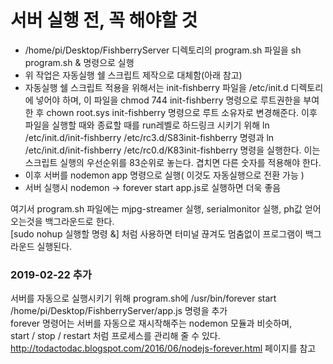 # 서버 실행 전, 꼭 해야할 것

* /home/pi/Desktop/FishberryServer 디렉토리의 program.sh 파일을 sh program.sh & 명령으로 실행
* 위 작업은 자동실행 쉘 스크립트 제작으로 대체함(아래 참고)
* 자동실행 쉘 스크립트 적용을 위해서는 init-fishberry 파일을 /etc/init.d 디렉토리에 넣어야 하며, 이 파일을 chmod 744 init-fishberry 명령으로 루트권한을 부여한 후 chown root.sys init-fishberry 명령으로 루트 소유자로 변경해준다. 이후 파일을 실행할 때와 종료할 때를 run레벨로 하드링크 시키기 위해 ln /etc/init.d/init-fishberry /etc/rc3.d/S83init-fishberry 명령과 ln /etc/init.d/init-fishberry /etc/rc0.d/K83init-fishberry 명령을 실행한다. 이는 스크립트 실행의 우선순위를 83순위로 놓는다. 겹치면 다른 숫자를 적용해야 한다.
* 이후 서버를 nodemon app 명령으로 실행( 이것도 자동실행으로 전환 가능 )
* 서버 실행시 nodemon -> forever start app.js로 실행하면 더욱 좋음

여기서 program.sh 파일에는 mjpg-streamer 실행, serialmonitor 실행, ph값 얻어오는것을 백그라운드로 한다.  
[sudo nohup 실행할 명령 &] 처럼 사용하면 터미널 끊겨도 멈춤없이 프로그램이 백그라운드 실행된다.  

### 2019-02-22 추가

서버를 자동으로 실행시키기 위해 program.sh에 /usr/bin/forever start /home/pi/Desktop/FishberryServer/app.js 명령을 추가  
forever 명령어는 서버를 자동으로 재시작해주는 nodemon 모듈과 비슷하며,   
start / stop / restart 처럼 프로세스를 관리해 줄 수 있다.  
http://todactodac.blogspot.com/2016/06/nodejs-forever.html 페이지를 참고  
